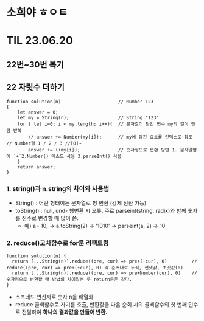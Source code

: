 # 소희야 ㅎㅇㅌ

# TIL 23.06.20 
## 22번~30번 복기


## 22 자릿수 더하기 
```
function solution(n)                     // Number 123
{
    let answer = 0;
    let my = String(n);                  // String "123"
    for ( let i=0; i < my.length; i++){  // 문자열이 담긴 변수 my의 길이 만큼 반복
        // answer += Number(my[i]);      // my에 담긴 요소를 인덱스로 참조 // Number형 1 / 2 / 3 //[0]~
        answer += (+my[i]);              // 숫자형으로 변환 방법 1. 문자열앞에 `+`2.Number() 메소드 사용 3.parseInt() 사용
    }
    return answer;
}
```

### 1. string()과 n.string의 차이와 사용법

- String() : 어떤 형태이든 문자열로 형 변환 (강제 전환 가능)
- toString() : null, und- 형변환 시 오류, 주로 parseint(string, radix)와 함께 숫자를 진수로 변경할 때 많이 씀.
  - 예) a= 10; -> a.toString(2) -> '1010' -> parseint(a, 2) -> 10

### 2. reduce()고차함수로 for문 리팩토링 
```
function solution(n) { 
  return [...String(n)].reduce((pre, cur) => pre+(+cur), 0)         // reduce((pre, cur) => pre+(+cur), 0) 각 순서대로 누적, 현잿값, 초깃값(0)
  return [...String(n)].reduce((pre, cur) => pre+Number(cur), 0)    //숫자형으로 변환할 때 방법의 차이일뿐 두 return문은 같다.                                          
}
```
- 스프레드 연산자로 숫자 n을 배열화
- reduce 콜백함수로 자기를 호출, 반환값을 다음 순회 시의 콜백함수의 첫 번째 인수로 전달하여 **하나의 결과값을 만들어 반환.**  

